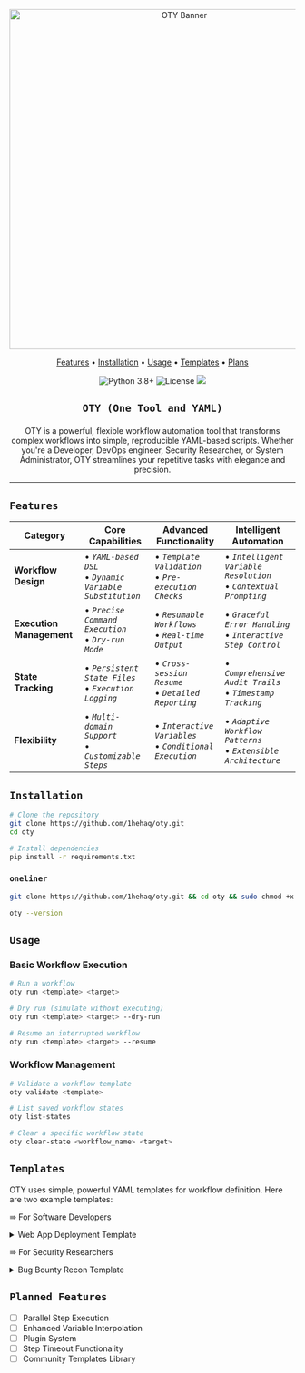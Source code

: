 <p align="center">
  <img src="https://github.com/user-attachments/assets/c2a04338-900c-43ff-932f-9314a3d7bbef" alt="OTY Banner" width="600"/>
</p>

<p align="center">
  <a href="#features">Features</a> •
  <a href="#installation">Installation</a> •
  <a href="#usage">Usage</a> •
  <a href="#templates">Templates</a> •
  <a href="#planned-features">Plans</a>
</p> 

<p align="center">
  <img src="https://img.shields.io/badge/python-3.8+-blue.svg" alt="Python 3.8+">
  <img src="https://img.shields.io/badge/license-MIT-green.svg" alt="License">
  <a href="https://twitter.com/1hehaq"><img src="https://img.shields.io/twitter/follow/1hehaq.svg?logo=X"></a>
</p>

<h2 align="center"> 
  
  `OTY (One Tool and YAML)` 

</h2>

<p align="center">
  OTY is a powerful, flexible workflow automation tool that transforms complex workflows into simple, reproducible YAML-based scripts. Whether you're a Developer, DevOps engineer, Security Researcher, or System Administrator, OTY streamlines your repetitive tasks with elegance and precision.
</p>

<hr>

## `Features`

| Category | Core Capabilities | Advanced Functionality | Intelligent Automation |
|----------|------------------|------------------------|------------------------|
| **Workflow Design** | • _`YAML-based DSL`_ <br>• _`Dynamic Variable Substitution`_ | • _`Template Validation`_ <br>• _`Pre-execution Checks`_ | • _`Intelligent Variable Resolution`_ <br>• _`Contextual Prompting`_ |
| **Execution Management** | • _`Precise Command Execution`_ <br>• _`Dry-run Mode`_ | • _`Resumable Workflows`_ <br>• _`Real-time Output`_ | • _`Graceful Error Handling`_ <br>• _`Interactive Step Control`_ |
| **State Tracking** | • _`Persistent State Files`_ <br>• _`Execution Logging`_ | • _`Cross-session Resume`_ <br>• _`Detailed Reporting`_ | • _`Comprehensive Audit Trails`_ <br>• _`Timestamp Tracking`_ |
| **Flexibility** | • _`Multi-domain Support`_ <br>• _`Customizable Steps`_ | • _`Interactive Variables`_ <br>• _`Conditional Execution`_ | • _`Adaptive Workflow Patterns`_ <br>• _`Extensible Architecture`_ |

## `Installation`

```bash
# Clone the repository
git clone https://github.com/1hehaq/oty.git
cd oty

# Install dependencies
pip install -r requirements.txt
```
### `oneliner`
```bash
git clone https://github.com/1hehaq/oty.git && cd oty && sudo chmod +x oty.py && mv oty.py /usr/bin/oty && pip3 install -r requirements.txt
```
```bash
oty --version
```
## `Usage`

### Basic Workflow Execution

```bash
# Run a workflow
oty run <template> <target>

# Dry run (simulate without executing)
oty run <template> <target> --dry-run

# Resume an interrupted workflow
oty run <template> <target> --resume
```

### Workflow Management

```bash
# Validate a workflow template
oty validate <template>

# List saved workflow states
oty list-states

# Clear a specific workflow state
oty clear-state <workflow_name> <target>
```

## `Templates`

OTY uses simple, powerful YAML templates for workflow definition. Here are two example templates:

⇛ For Software Developers

<details>
<summary>Web App Deployment Template</summary>

```yaml
name: WebAppDeployment
description: Deploy a web application to a target server
variables:
  APP_NAME: mywebapp
  REPO_URL: https://github.com/example/mywebapp.git
  DEPLOY_DIR: /var/www/{{APP_NAME}}

steps:
  - name: Clone Repository
    command: git clone {{REPO_URL}} {{DEPLOY_DIR}}
    continue_on_error: false

  - name: Install Dependencies
    command: cd {{DEPLOY_DIR}} && npm install
    continue_on_error: false

  - name: Build Application
    command: cd {{DEPLOY_DIR}} && npm run build
    continue_on_error: false

  - name: Restart Service
    command: systemctl restart {{APP_NAME}}
    continue_on_error: true
```
</details>

⇛ For Security Researchers

<details>
<summary>Bug Bounty Recon Template</summary>

```yaml
name: BugBountyRecon
description: Comprehensive reconnaissance workflow
variables:
  OUTPUT_DIR: "{{TARGET}}"
  THREADS: "50"
  WORDLIST: "/usr/share/wordlists/SecLists/Discovery/DNS/dns-Jhaddix.txt"

steps:
  - name: Subdomain Enumeration
    command: subfinder -d {{TARGET}} -o {{OUTPUT_DIR}}/subdomains.txt

  - name: DNS Resolution
    command: puredns resolve {{OUTPUT_DIR}}/subdomains.txt

  - name: HTTP Probing
    command: httpx -l {{OUTPUT_DIR}}/resolved.txt -o {{OUTPUT_DIR}}/live_hosts.txt

  - name: Vulnerability Scanning
    command: nuclei -l {{OUTPUT_DIR}}/live_hosts.txt -o {{OUTPUT_DIR}}/vulnerabilities.txt
```
</details>

## `Planned Features`

- [ ] Parallel Step Execution
- [ ] Enhanced Variable Interpolation
- [ ] Plugin System
- [ ] Step Timeout Functionality
- [ ] Community Templates Library
